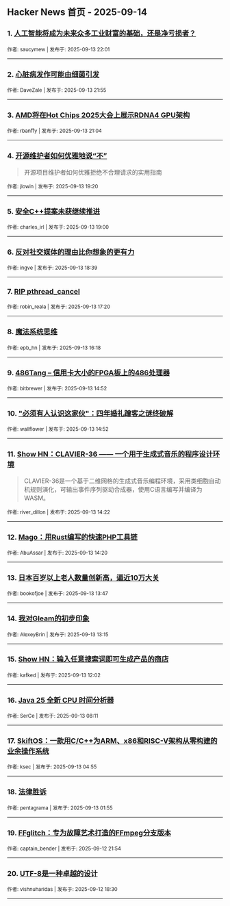 ## Hacker News 首页 - 2025-09-14


### 1. [人工智能将成为未来众多工业财富的基础，还是净亏损者？](https://news.ycombinator.com/item?id=45235676)

<sub>作者: saucymew | 发布于: 2025-09-13 22:01</sub>

---

### 2. [心脏病发作可能由细菌引发](https://news.ycombinator.com/item?id=45235648)

<sub>作者: DaveZale | 发布于: 2025-09-13 21:55</sub>

---

### 3. [AMD将在Hot Chips 2025大会上展示RDNA4 GPU架构](https://news.ycombinator.com/item?id=45235293)

<sub>作者: rbanffy | 发布于: 2025-09-13 21:04</sub>

---

### 4. [开源维护者如何优雅地说“不”](https://news.ycombinator.com/item?id=45234593)
> 开源项目维护者如何优雅拒绝不合理请求的实用指南

<sub>作者: jlowin | 发布于: 2025-09-13 19:20</sub>

---

### 5. [安全C++提案未获继续推进](https://news.ycombinator.com/item?id=45234460)

<sub>作者: charles_irl | 发布于: 2025-09-13 19:00</sub>

---

### 6. [反对社交媒体的理由比你想象的更有力](https://news.ycombinator.com/item?id=45234323)

<sub>作者: ingve | 发布于: 2025-09-13 18:39</sub>

---

### 7. [RIP pthread_cancel](https://news.ycombinator.com/item?id=45233713)

<sub>作者: robin_reala | 发布于: 2025-09-13 17:20</sub>

---

### 8. [魔法系统思维](https://news.ycombinator.com/item?id=45233266)

<sub>作者: epb_hn | 发布于: 2025-09-13 16:18</sub>

---

### 9. [486Tang – 信用卡大小的FPGA板上的486处理器](https://news.ycombinator.com/item?id=45232565)

<sub>作者: bitbrewer | 发布于: 2025-09-13 14:52</sub>

---

### 10. ["必须有人认识这家伙"：四年婚礼蹭客之谜终破解](https://news.ycombinator.com/item?id=45232562)

<sub>作者: wallflower | 发布于: 2025-09-13 14:52</sub>

---

### 11. [Show HN：CLAVIER-36 —— 一个用于生成式音乐的程序设计环境](https://news.ycombinator.com/item?id=45232299)
> CLAVIER-36是一个基于二维网格的生成式音乐编程环境，采用类细胞自动机规则演化，可输出事件序列驱动合成器，使用C语言编写并编译为WASM。

<sub>作者: river_dillon | 发布于: 2025-09-13 14:22</sub>

---

### 12. [Mago：用Rust编写的快速PHP工具链](https://news.ycombinator.com/item?id=45232275)

<sub>作者: AbuAssar | 发布于: 2025-09-13 14:20</sub>

---

### 13. [日本百岁以上老人数量创新高，逼近10万大关](https://news.ycombinator.com/item?id=45232052)

<sub>作者: bookofjoe | 发布于: 2025-09-13 13:47</sub>

---

### 14. [我对Gleam的初步印象](https://news.ycombinator.com/item?id=45231852)

<sub>作者: AlexeyBrin | 发布于: 2025-09-13 13:15</sub>

---

### 15. [Show HN：输入任意搜索词即可生成产品的商店](https://news.ycombinator.com/item?id=45231378)

<sub>作者: kafked | 发布于: 2025-09-13 12:02</sub>

---

### 16. [Java 25 全新 CPU 时间分析器](https://news.ycombinator.com/item?id=45230265)

<sub>作者: SerCe | 发布于: 2025-09-13 08:11</sub>

---

### 17. [SkiftOS：一款用C/C++为ARM、x86和RISC-V架构从零构建的业余操作系统](https://news.ycombinator.com/item?id=45229414)

<sub>作者: ksec | 发布于: 2025-09-13 04:55</sub>

---

### 18. [法律胜诉](https://news.ycombinator.com/item?id=45228692)

<sub>作者: pentagrama | 发布于: 2025-09-13 01:55</sub>

---

### 19. [FFglitch：专为故障艺术打造的FFmpeg分支版本](https://news.ycombinator.com/item?id=45227212)

<sub>作者: captain_bender | 发布于: 2025-09-12 21:54</sub>

---

### 20. [UTF-8是一种卓越的设计](https://news.ycombinator.com/item?id=45225098)

<sub>作者: vishnuharidas | 发布于: 2025-09-12 18:30</sub>

---
